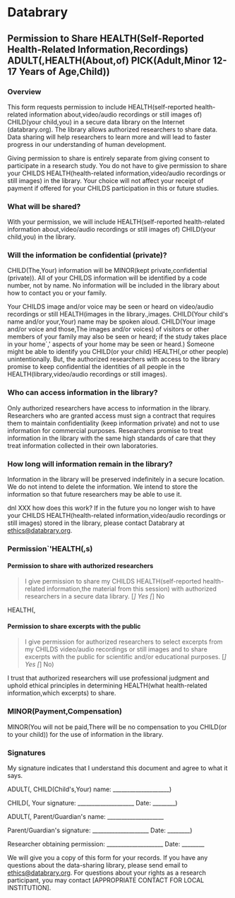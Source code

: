 # Databrary

## Permission to Share HEALTH(Self-Reported Health-Related Information,Recordings) ADULT(,HEALTH(About,of) PICK(Adult,Minor 12-17 Years of Age,Child))

### Overview

This form requests permission to include HEALTH(self-reported health-related information about,video/audio recordings or still images of) CHILD(your child,you) in a secure data library on the Internet (databrary.org). The library allows authorized researchers to share data. Data sharing will help researchers to learn more and will lead to faster progress in our understanding of human development.

Giving permission to share is entirely separate from giving consent to participate in a research study. You do not have to give permission to share your CHILDS HEALTH(health-related information,video/audio recordings or still images) in the library. Your choice will not affect your receipt of payment if offered for your CHILDS participation in this or future studies.

### What will be shared?

With your permission, we will include HEALTH(self-reported health-related information about,video/audio recordings or still images of) CHILD(your child,you) in the library.

### Will the information be confidential (private)?

CHILD(The,Your) information will be MINOR(kept private,confidential (private)). All of your CHILDS information will be identified by a code number, not by name. No information will be included in the library about how to contact you or your family.

Your CHILDS image and/or voice may be seen or heard on video/audio recordings or still HEALTH(images in the library.,images. CHILD(Your child's name and/or your,Your) name may be spoken aloud. CHILD(Your image and/or voice and those,The images and/or voices) of visitors or other members of your family may also be seen or heard; if the study takes place in your home`,' aspects of your home may be seen or heard.) Someone might be able to identify you CHILD(or your child) HEALTH(,or other people) unintentionally. But, the authorized researchers with access to the library promise to keep confidential the identities of all people in the HEALTH(library,video/audio recordings or still images).

### Who can access information in the library?

Only authorized researchers have access to information in the library. Researchers who are granted access must sign a contract that requires them to maintain confidentiality (keep information private) and not to use information for commercial purposes. Researchers promise to treat information in the library with the same high standards of care that they treat information collected in their own laboratories.

### How long will information remain in the library?

Information in the library will be preserved indefinitely in a secure location. We do not intend to delete the information. We intend to store the information so that future researchers may be able to use it.

dnl XXX how does this work?
If in the future you no longer wish to have your CHILDS HEALTH(health-related information,video/audio recordings or still images) stored in the library, please contact Databrary at ethics@databrary.org.

### Permission`'HEALTH(,s)

#### Permission to share with authorized researchers

> I give permission to share my CHILDS HEALTH(self-reported health-related information,the material from this session) with authorized researchers in a secure data library.
> [_] Yes
> [_] No

HEALTH(,
#### Permission to share excerpts with the public

> I give permission for authorized researchers to select excerpts from my CHILDS video/audio recordings or still images and to share excerpts with the public for scientific and/or educational purposes.
> [_] Yes
> [_] No)

I trust that authorized researchers will use professional judgment and uphold ethical principles in determining HEALTH(what health-related information,which excerpts) to share.

### MINOR(Payment,Compensation)

MINOR(You will not be paid,There will be no compensation to you CHILD(or to your child)) for the use of information in the library.

### Signatures

My signature indicates that I understand this document and agree to what it says.

ADULT(,
CHILD(Child's,Your) name: 		____________________)

CHILD(,
Your signature: 			____________________ Date: ________)

ADULT(,
Parent/Guardian's name: 		____________________

Parent/Guardian's signature: 		____________________ Date: ________)

Researcher obtaining permission: 	____________________ Date: ________

We will give you a copy of this form for your records. If you have any questions about the data-sharing library, please send email to ethics@databrary.org. For questions about your rights as a research participant, you may contact [APPROPRIATE CONTACT FOR LOCAL INSTITUTION].
